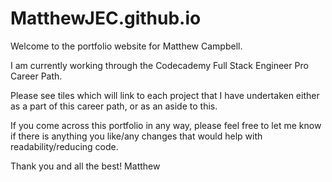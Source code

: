 # MatthewJEC.github.io
Welcome to the portfolio website for Matthew Campbell.

I am currently working through the Codecademy Full Stack Engineer Pro Career Path.

Please see tiles which will link to each project that I have undertaken either as a part of this career path, or as an aside to this.

If you come across this portfolio in any way, please feel free to let me know if there is anything you like/any changes that would help with readability/reducing code.

Thank you and all the best!
Matthew

<!-- Ideas for projects:
                Meal Decider:
                    Can you pick x number of meals based on number input from a chicken dish, pork, beef, fish etc but there can only be one of each with no duplication. 
                Need to build logic for this in JS before creating HTML / CSS-->

                